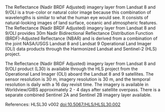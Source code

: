 The Reflectance (Nadir BRDF Adjusted) imagery layer from Landsat 8 and 9/OLI is a true-color or natural color image because this combination of wavelengths is similar to what the human eye would see. It consists of natural-looking images of land surface, oceanic and atmospheric features. The Reflectance (Nadir BRDF Adjusted) imagery layer from Landsat 8 and 9/OLI provides 30m Nadir Bidirectional Reflectance Distribution Function (BRDF)-Adjusted Reflectance (NBAR) and is derived from a combination of the joint NASA/USGS Landsat 8 and Landsat 9 Operational Land Imager (OLI) data products through the Harmonized Landsat and Sentinel-2 (HLS) project.

The Reflectance (Nadir BRDF Adjusted) imagery layer from Landsat 8 and 9/OLI product (L30) is available through the HLS project from the Operational Land Imager (OLI) aboard the Landsat 8 and 9 satellites. The sensor resolution is 30 m, imagery resolution is 30 m, and the temporal resolution is daily with a 16 day revisit time. The imagery is available in Worldview/GIBS approximately 2 - 4 days after satellite overpass. There is a separate combined Sentinel 2A and Sentinel 2B imagery layer available.

References: HLSL30 v002 [doi:10.5067/HLS/HLSL30.002](https://doi.org/10.5067/HLS/HLSL30.002)
